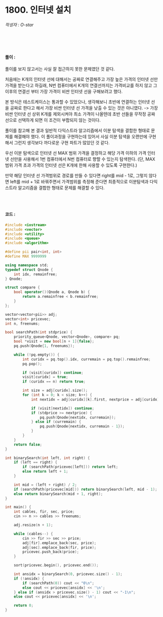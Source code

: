 # 1800. 인터넷 설치

###### 작성자 : O-star

<br/>

<br/>

#### 풀이 : 

풀이를 보지 않고서는 사실 잘 접근하지 못한 문제였던 것 같다.

처음에는 K개의 인터넷 선에 대해서는 공짜로 연결해주고 가장 높은 가격의 인터넷 선만 가격을 받는다고 하길래, N번 컴퓨터에서 K개의 연결선까지는 가격비교를 하지 않고 그 이후의 연결선 부터 가장 가격이 비싼 인터넷 선을 구해보려고 했다.

본 방식은 테스트케이스는 통과할 수 있었으나, 생각해보니 초반에 연결하는 인터넷 선을 공짜로 한다고 해서 가장 비싼 인터넷 선 가격을 낮출 수 있는 것은 아니였다. -> 가장 비싼 인터넷 선 상위 K개를 제외시켜야 최소 가격이 나올텐데 초반 선들을 무작정 공짜 선으로 선택하게 되면 이 조건이 부합되지 않는 것이다.

풀이를 참고해 본 결과 일반적 다익스트라 알고리즘에서 이분 탐색을 결합한 형태로 문제를 해결해야 했다. 이 풀이과정을 구현하는데 있어서 사실 이분 탐색을 오랜만에 구현해서 그런지 생각보다 까다로운 구현 파트가 많았던 것 같다.

우선 이분 탐색으로 인터넷 선 MAX 범위 가격을 결정하고 해당 가격 이하의 가격 인터넷 선만을 사용해서 1번 컴퓨터에서 N번 컴퓨터로 향할 수 있는지 탐색한다. (단, MAX 범위 가격 초과 가격의 인터넷 선은 K개에 한해 사용할 수 있도록 구현한다.) 

만약 해당 인터넷 선 가격범위로 경로를 만들 수 있다면 right를 mid - 1로, 그렇지 않다면 left를 mid + 1로 바꿔주면서 가격범위를 측정해 준다면 최종적으로 이분탐색과 다익스트라 알고리즘을 결합한 형태로 문제를 해결할 수 있다.

<br/>

<br/>

#### 코드 : 

```c++
#include <iostream>
#include <vector>
#include <utility>
#include <queue>
#include <algorithm>

#define pii pair<int, int>
#define MAX 9999999

using namespace std;
typedef struct Qnode {
    int idx, remainfree;
} Qnode;

struct compare {
    bool operator()(Qnode a, Qnode b) {
        return a.remainfree < b.remainfree;
    }
};

vector<vector<pii>> adj;
vector<int> pricevec;
int n, freenums;

bool searchPath(int stdprice) {
    priority_queue<Qnode, vector<Qnode>, compare> pq;
    bool *visit = new bool[n + 1]{false};
    pq.push(Qnode{1, freenums});

    while (!pq.empty()) {
        int curidx = pq.top().idx, curremain = pq.top().remainfree;
        pq.pop();

        if (visit[curidx]) continue;
        visit[curidx] = true;
        if (curidx == n) return true;

        int size = adj[curidx].size();
        for (int k = 0; k < size; k++) {
            int nextidx = adj[curidx][k].first, nextprice = adj[curidx][k].second;

            if (visit[nextidx]) continue;
            if (stdprice >= nextprice) {
                pq.push(Qnode{nextidx, curremain});
            } else if (curremain) {
                pq.push(Qnode{nextidx, curremain - 1});
            }
        }
    }
    return false;
}

int binarySearch(int left, int right) {
    if (left == right) {
        if (searchPath(pricevec[left])) return left;
        else return left + 1;
    }

    int mid = (left + right) / 2;
    if (searchPath(pricevec[mid])) return binarySearch(left, mid - 1);
    else return binarySearch(mid + 1, right);
}

int main() {
    int cables, fir, sec, price;
    cin >> n >> cables >> freenums;

    adj.resize(n + 1);

    while (cables--) {
        cin >> fir >> sec >> price;
        adj[fir].emplace_back(sec, price);
        adj[sec].emplace_back(fir, price);
        pricevec.push_back(price);
    }

    sort(pricevec.begin(), pricevec.end());

    int ansidx = binarySearch(0, pricevec.size() - 1);
    if (!ansidx) {
        if (searchPath(0)) cout << "0\n";
        else cout << pricevec[ansidx] << '\n';
    } else if (ansidx > pricevec.size() - 1) cout << "-1\n";
    else cout << pricevec[ansidx] << '\n';

    return 0;
}
```

